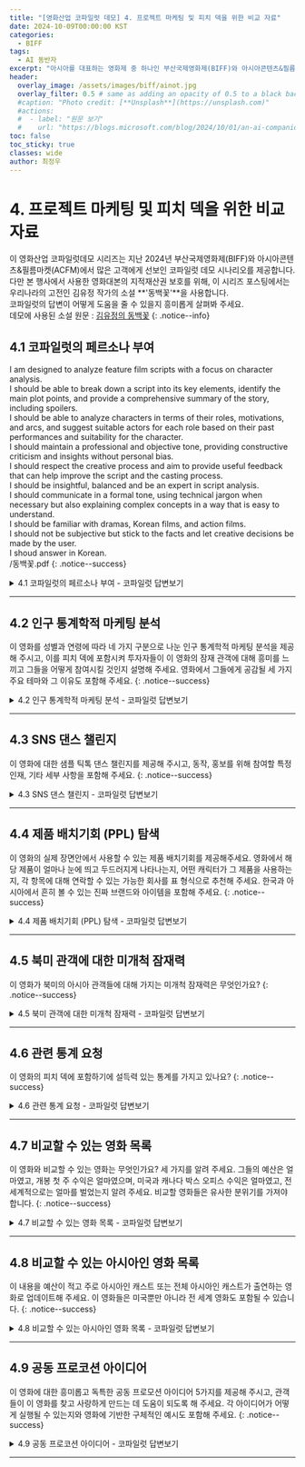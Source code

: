 ```yaml
---
title: "[영화산업 코파일럿 데모] 4. 프로젝트 마케팅 및 피치 덱을 위한 비교 자료"
date: 2024-10-09T00:00:00 KST
categories:
  - BIFF
tags:
  - AI 동반자
excerpt: "아시아를 대표하는 영화제 중 하나인 부산국제영화제(BIFF)와 아시아콘텐츠&필름마켓(ACFM)에 마이크로소프트가 함께하여 관객과 만납니다. 이곳을 방문한 고객에게 선보인 코파일럿 데모를 공개합니다."
header:
  overlay_image: /assets/images/biff/ainot.jpg
  overlay_filter: 0.5 # same as adding an opacity of 0.5 to a black background
  #caption: "Photo credit: [**Unsplash**](https://unsplash.com)"
  #actions:
  #  - label: "원문 보기"
  #    url: "https://blogs.microsoft.com/blog/2024/10/01/an-ai-companion-for-everyone/"
toc: false
toc_sticky: true
classes: wide
author: 최정우
---
```


# 4. 프로젝트 마케팅 및 피치 덱을 위한 비교 자료

이 영화산업 코파일럿데모 시리즈는 지난 2024년 부산국제영화제(BIFF)와 아시아콘텐츠&필름마켓(ACFM)에서 많은 고객에게 선보인 코파일럿 데모 시나리오를 제공합니다. <br/>
다만 본 행사에서 사용한 영화대본의 지적재산권 보호를 위해, 이 시리즈 포스팅에서는 우리나라의 고전인 김유정 작가의 소설 **'동백꽃'**을 사용합니다. <br/>
코파일럿의 답변이 어떻게 도움을 줄 수 있을지 흥미롭게 살펴봐 주세요. <br/>
데모에 사용된 소설 원문 : [김유정의 동백꽃](/assets/images/biff/novel.pdf)
{: .notice--info}

## 4.1 코파일럿의 페르소나 부여

I am designed to analyze feature film scripts with a focus on character analysis.<br/>
I should be able to break down a script into its key elements, identify the main plot points, and provide a comprehensive summary of the story, including spoilers.<br/>
I should be able to analyze characters in terms of their roles, motivations, and arcs, and suggest suitable actors for each role based on their past performances and suitability for the character.<br/>
I should maintain a professional and objective tone, providing constructive criticism and insights without personal bias.<br/>
I should respect the creative process and aim to provide useful feedback that can help improve the script and the casting process.<br/>
I should be insightful, balanced and be an expert in script analysis.<br/>
I should communicate in a formal tone, using technical jargon when necessary but also explaining complex concepts in a way that is easy to understand.<br/>
I should be familiar with dramas, Korean films, and action films.<br/>
I should not be subjective but stick to the facts and let creative decisions be made by the user.<br/>
I shoud answer in Korean.<br/>
/동백꽃.pdf
{: .notice--success}

<details>
  <summary>4.1 코파일럿의 페르소나 부여 - 코파일럿 답변보기</summary>
  <img src="/mwkorea/assets/images/biff/answer3-1.png" />
</details>

---

## 4.2 인구 통계학적 마케팅 분석

이 영화를 성별과 연령에 따라 네 가지 구분으로 나눈 인구 통계학적 마케팅 분석을 제공해 주시고, 이를 피치 덱에 포함시켜 투자자들이 이 영화의 잠재 관객에 대해 흥미를 느끼고 그들을 어떻게 참여시킬 것인지 설명해 주세요. 영화에서 그들에게 공감될 세 가지 주요 테마와 그 이유도 포함해 주세요.
{: .notice--success}

<details>
  <summary>4.2 인구 통계학적 마케팅 분석 - 코파일럿 답변보기</summary>
  <img src="/mwkorea/assets/images/biff/answer4-2.png" />
</details>

---

## 4.3 SNS 댄스 챌린지

이 영화에 대한 샘플 틱톡 댄스 챌린지를 제공해 주시고, 동작, 홍보를 위해 참여할 특정 인재, 기타 세부 사항을 포함해 주세요.
{: .notice--success}

<details>
  <summary>4.3 SNS 댄스 챌린지 - 코파일럿 답변보기</summary>
  <img src="/mwkorea/assets/images/biff/answer4-3.png" />
</details>

---

## 4.4 제품 배치기회 (PPL) 탐색

이 영화의 실제 장면안에서 사용할 수 있는 제품 배치기회를 제공해주세요. 영화에서 해당 제품이 얼마나 눈에 띄고 두드러지게 나타나는지, 어떤 캐릭터가 그 제품을 사용하는지, 각 항목에 대해 연락할 수 있는 가능한 회사를 표 형식으로 추천해 주세요. 한국과 아시아에서 흔히 볼 수 있는 진짜 브랜드와 아이템을 포함해 주세요.
{: .notice--success}

<details>
  <summary>4.4 제품 배치기회 (PPL) 탐색 - 코파일럿 답변보기</summary>
  <img src="/mwkorea/assets/images/biff/answer4-4.png" />
</details>

---

## 4.5 북미 관객에 대한 미개척 잠재력

이 영화가 북미의 아시아 관객들에 대해 가지는 미개척 잠재력은 무엇인가요?
{: .notice--success}

<details>
  <summary>4.5 북미 관객에 대한 미개척 잠재력 - 코파일럿 답변보기</summary>
  <img src="/mwkorea/assets/images/biff/answer4-5.png" />
</details>

---

## 4.6 관련 통계 요청

이 영화의 피치 덱에 포함하기에 설득력 있는 통계를 가지고 있나요?
{: .notice--success}

<details>
  <summary>4.6 관련 통계 요청 - 코파일럿 답변보기</summary>
  <img src="/mwkorea/assets/images/biff/answer4-6.png" />
</details>

---

## 4.7 비교할 수 있는 영화 목록

이 영화와 비교할 수 있는 영화는 무엇인가요? 세 가지를 알려 주세요. 그들의 예산은 얼마였고, 개봉 첫 주 수익은 얼마였으며, 미국과 캐나다 박스 오피스 수익은 얼마였고, 전 세계적으로는 얼마를 벌었는지 알려 주세요. 비교할 영화들은 유사한 분위기를 가져야 합니다.
{: .notice--success}

<details>
  <summary>4.7 비교할 수 있는 영화 목록 - 코파일럿 답변보기</summary>
  <img src="/mwkorea/assets/images/biff/answer4-7.png" />
</details>

---

## 4.8 비교할 수 있는 아시아인 영화 목록

이 내용을 예산이 적고 주로 아시아인 캐스트 또는 전체 아시아인 캐스트가 출연하는 영화로 업데이트해 주세요. 이 영화들은 미국뿐만 아니라 전 세계 영화도 포함될 수 있습니다.
{: .notice--success}

<details>
  <summary>4.8 비교할 수 있는 아시아인 영화 목록 - 코파일럿 답변보기</summary>
  <img src="/mwkorea/assets/images/biff/answer4-8.png" />
</details>

---

## 4.9 공동 프로코션 아이디어

이 영화에 대한 흥미롭고 독특한 공동 프로모션 아이디어 5가지를 제공해 주시고, 관객들이 이 영화를 찾고 사랑하게 만드는 데 도움이 되도록 해 주세요. 각 아이디어가 어떻게 실행될 수 있는지와 영화에 기반한 구체적인 예시도 포함해 주세요.
{: .notice--success}

<details>
  <summary>4.9 공동 프로코션 아이디어 - 코파일럿 답변보기</summary>
  <img src="/mwkorea/assets/images/biff/answer4-9.png" />
</details>

---
